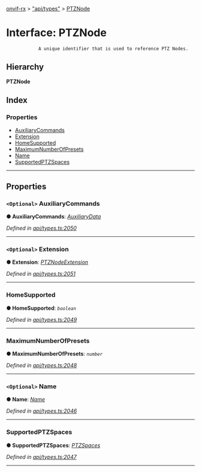 [onvif-rx](../README.md) > ["api/types"](../modules/_api_types_.md) > [PTZNode](../interfaces/_api_types_.ptznode.md)

# Interface: PTZNode

```
            A unique identifier that is used to reference PTZ Nodes.
```

## Hierarchy

**PTZNode**

## Index

### Properties

* [AuxiliaryCommands](_api_types_.ptznode.md#auxiliarycommands)
* [Extension](_api_types_.ptznode.md#extension)
* [HomeSupported](_api_types_.ptznode.md#homesupported)
* [MaximumNumberOfPresets](_api_types_.ptznode.md#maximumnumberofpresets)
* [Name](_api_types_.ptznode.md#name)
* [SupportedPTZSpaces](_api_types_.ptznode.md#supportedptzspaces)

---

## Properties

<a id="auxiliarycommands"></a>

### `<Optional>` AuxiliaryCommands

**● AuxiliaryCommands**: *[AuxiliaryData](../modules/_api_types_.md#auxiliarydata)*

*Defined in [api/types.ts:2050](https://github.com/patrickmichalina/onvif-rx/blob/034e4d6/src/api/types.ts#L2050)*

___
<a id="extension"></a>

### `<Optional>` Extension

**● Extension**: *[PTZNodeExtension](_api_types_.ptznodeextension.md)*

*Defined in [api/types.ts:2051](https://github.com/patrickmichalina/onvif-rx/blob/034e4d6/src/api/types.ts#L2051)*

___
<a id="homesupported"></a>

###  HomeSupported

**● HomeSupported**: *`boolean`*

*Defined in [api/types.ts:2049](https://github.com/patrickmichalina/onvif-rx/blob/034e4d6/src/api/types.ts#L2049)*

___
<a id="maximumnumberofpresets"></a>

###  MaximumNumberOfPresets

**● MaximumNumberOfPresets**: *`number`*

*Defined in [api/types.ts:2048](https://github.com/patrickmichalina/onvif-rx/blob/034e4d6/src/api/types.ts#L2048)*

___
<a id="name"></a>

### `<Optional>` Name

**● Name**: *[Name](_api_types_.ptznode.md#name)*

*Defined in [api/types.ts:2046](https://github.com/patrickmichalina/onvif-rx/blob/034e4d6/src/api/types.ts#L2046)*

___
<a id="supportedptzspaces"></a>

###  SupportedPTZSpaces

**● SupportedPTZSpaces**: *[PTZSpaces](_api_types_.ptzspaces.md)*

*Defined in [api/types.ts:2047](https://github.com/patrickmichalina/onvif-rx/blob/034e4d6/src/api/types.ts#L2047)*

___

